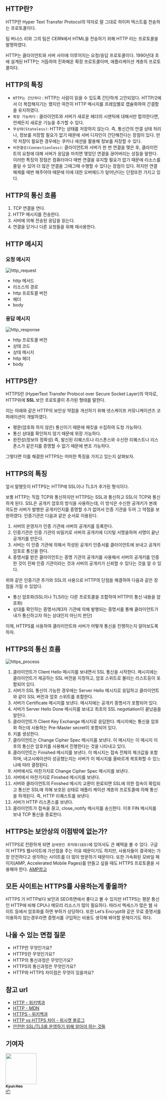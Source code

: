 ## HTTP란?

HTTP란 Hyper Text Transfer Protocol의 약자로 말 그대로 하이퍼 텍스트를 전송하는 프로토콜이다.

팀 버너스 리와 그의 팀은 CERN에서 HTML을 전송하기 위해 HTTP 라는 프로토콜을 발명하였다.

HTTP는 클라이언트와 서버 사이에 이루어지는 요청/응답 프로토콜이다. 1990년대 초에 설계된 HTTP는 거듭하여 진화해온 확장 프로토콜이며, 애플리케이션 계층의 프로토콜이다.

## HTTP의 특징

- `HTTP는 간단하다` : HTTP는 사람이 읽을 수 있도록 간단하게 고안되었다. HTTP/2에서 더 복잡해지기는 했지만 여전히 HTTP 메시지를 프레임별로 캡슐화하여 간결함을 유지하였다.
- `확장 가능하다` : 클라이언트와 서버가 새로운 헤더의 시맨틱에 대해서만 합의한다면, 언제든지 새로운 기능을 추가할 수 있다.
- `무상태(Stateless)`: HTTP는 상태를 저장하지 않는다. 즉, 통신간의 연결 상태 처리나, 정보를 저장할 필요가 없기 때문에 서버 디자인이 간단해진다는 장점이 있다. 만약 저장이 필요한 경우에는 쿠키나 세션을 활용해 정보를 저장할 수 있다.
- `비연결성(Connectionless)`: 클라이언트와 서버가 한 번 연결을 맺은 후, 클라이언트의 요청에 대해 서버가 응답을 마치면 맺었던 연결을 끊어버리는 성질을 말한다. 이러한 특징의 장점은 컴퓨터마다 매번 연결을 유지할 필요가 없기 때문에 리소스를 줄일 수 있어 더 많은 연결을 그때그때 수행할 수 있다는 장점이 있다. 하지만 연결 해제를 매번 해주어야 때문에 이에 대한 오버헤드가 일어난다는 단점또한 가지고 있다.

## HTTP의 통신 흐름

1. TCP 연결을 연다.
2. HTTP 메시지를 전송한다.
3. 서버에 의해 전송된 응답을 읽는다.
4. 연결을 닫거나 다른 요청들을 위해 재사용한다.

## HTTP 메시지

### 요청 메시지

![http_request](/img/network/http_vs_https/http_request.png)

- http 메서드
- 리소스의 경로
- http 프로토콜 버전
- 헤더
- body

### 응답 메시지

![http_response](/img/network/http_vs_https/http_response.png)

- http 프로토콜 버전
- 상태 코드
- 상태 메시지
- http 헤더
- body

## HTTPS란?

HTTPS란 (HyperText Transfer Protocol over Secure Socket Layer)의 약자로, HTTP위에 **SSL** 보안 프로토콜이 추가된 형태를 말한다.

이는 아래와 같은 HTTP의 보안상 약점을 개선하기 위해 넷스케이프 커뮤니케이션즈 코퍼레이션이 개발하였다.

- 평문(암호화 하지 않은) 통신이기 때문에 패킷을 수집하여 도청 가능하다.
- 통신 상대를 확인하지 않기 때문에 위장 가능하다.
- 완전성(정보의 정확성) 즉, 발신된 리퀘스트나 리스폰스와 수신한 리퀘스트나 리스폰스가 같은지를 증명할 수 없기 때문에 변조 가능하다.

그렇다면 이를 해결한 HTTPS는 어떠한 특징을 가지고 있는지 살펴보자.

## HTTPS의 특징

앞서 말했듯이 HTTPS는 HTTP에 SSL이나 TLS가 추가된 형식이다.

보통 HTTP는 직접 TCP와 통신하지만 HTTPS는 SSL과 통신하고 SSL이 TCP와 통신하게 된다. SSL은 공개키 암호의 방식을 사용하는데, 이 방식은 수신한 공개키가 본래 의도한 서버가 발행한 공개키인지를 증명할 수가 없어서 인증 기관을 두어 그 약점을 보완하였다. 인증기관은 다음과 같은 순서로 이용된다.

1. 서버의 운영자가 인증 기관에 서버의 공개키를 등록한다.
2. 인증기관은 인증 기관의 비밀키로 서버의 공개키에 디지털 서명을하여 서명이 끝난 공개키를 만든다.
3. 서버는 이 인증 기관에 의해서 작성된 공개키 인증서를 클라이언트에 보내고 공개키 암호로 통신을 한다.
4. 증명서를 받은 클라이언트는 증명 기관의 공개키를 사용해서 서버의 공개키를 인증한 것이 진짜 인증 기관이라는 것과 서버의 공개키가 신뢰할 수 있다는 것을 알 수 있다.

위와 같은 인증기관 추가와 SSL의 사용으로 HTTP의 단점을 해결하여 다음과 같은 장점을 가질 수 있었다.

- 통신 암호화(SSL이나 TLS라는 다른 프로토콜을 조합하여 HTTP의 통신 내용을 암호화)
- 상대를 확인하는 증명서(제3자 기관에 의해 발행되는 증명서를 통해 클라이언트가 내가 통신하고자 하는 상대인지 아닌지 판단)

이제, HTTPS를 사용하여 클라이언트와 서버가 어떻게 통신을 진행하는지 알아보도록 하자.

## HTTPS의 통신 흐름

![https_process](/img/network/http_vs_https/https_process.png)

1. 클라이언트가 Client Hello 메시지를 보내면서 SSL 통신을 시작한다. 메시지에는 클라이언트가 제공하는 SSL 버전을 지정하고, 암호 스위트로 불리는 리스트등이 포함되어 있다.
2. 서버가 SSL 통신이 가능한 경우에는 Server Hello 메시지로 응답하고 클라이언트와 같이 SSL 버전과 암호 스위트를 포함한다.
3. 서버가 Certificate 메시지를 보낸다. 메시지에는 공개키 증명서가 포함되어 있다.
4. 서버가 Server Hello Done 메시지를 보내고 최초의 SSL negotiation이 끝났음을 알린다.
5. 클라이언트가 Client Key Exchange 메시지로 응답한다. 메시지에는 통신을 암호화 하는데 사용하는 Pre-Master secret이 포함되어 있다.
6. 키를 생성한다.
7. 클라이언트는 Change Cipher Spec 메시지를 보낸다. 이 메시지는 이 메시지 이후의 통신은 암호키를 사용해서 진행한다는 것을 나타내고 있다.
8. 클라이언트는 Finished 메시지를 보낸다. 이 메시지는 접속 전체의 체크값을 포함하며, 네고시에이션이 성공했는지는 서버가 이 메시지를 올바르게 복호화할 수 있느냐에 따라 결정된다.
9. 서버에서도 마찬가지로 Change Cipher Spec 메시지를 보낸다.
10. 서버에서 마찬가지로 Finished 메시지를 보낸다.
11. 서버와 클라이언트의 Finished 메시지 교환이 완료되면 SSL에 의한 접속이 확립되고 통신은 SSL에 의해 보호된 상태로 애플리 케이션 계층의 프로토콜에 의해 통신을 하게된다. 즉, HTTP 리퀘스트를 보낸다.
12. 서버가 HTTP 리스폰스를 보낸다.
13. 클라이언트가 접속을 끊고, close_notify 메시지를 송신한다. 이후 FIN 메시지를 보내 TCP 통신을 종료한다.

## HTTPS는 보안상의 이점밖에 없는가?

HTTPS로 전환하게 되면 `검색엔진 최적화(SEO)`에 있어서도 큰 혜택을 볼 수 있다. 구글이 HTTPS 웹사이트에 가산점을 주는 이유 때문이기도 하지만, 사용자들이 결국에는 가장 안전하다고 생각하는 사이트를 더 많이 방문하기 때문이다. 또한 가속화된 모바일 페이지(AMP, Accelerated Mobile Pages)를 만들고 싶을 때도 HTTPS 프로토콜을 사용해야 한다. [AMP참고](https://blog.outsider.ne.kr/1285)

## 모든 사이트는 HTTPS를 사용하는게 좋을까?

HTTPS 가 HTTP보다 보안과 SEO측면에서 좋다고 볼 수 있지만 HTTPS는 평문 통신인 HTTP에 비해 CPU나 메모리 리소스가 많이 필요하다. 따라서 엑세스가 많은 웹 사이트 등에서 암호화를 하면 부하가 상당하다. 또한 Let’s Encrypt와 같은 무료 증명서를 이용하지 않는경우라면 증명서를 구입하는 비용도 생각해 봐야할 문제이기도 하다.

## 나올 수 있는 면접 질문

- HTTP란 무엇인가요?
- HTTPS란 무엇인가요?
- HTTP의 통신과정은 무엇인가요?
- HTTPS의 통신과정은 무엇인가요?
- HTTP와 HTTPS 차이점은 무엇이 있을까요?

## 참고 url

- [HTTP - 위키백과](https://ko.wikipedia.org/wiki/HTTP)
- [HTTP - MDN](https://developer.mozilla.org/ko/docs/Web/HTTP)
- [HTTPS - 위키백과](https://ko.wikipedia.org/wiki/HTTPS)
- [HTTP vs HTTPS 차이 - 위시캣 블로그](http://blog.wishket.com/http-vs-https-%EC%B0%A8%EC%9D%B4-%EC%95%8C%EB%A9%B4-%EC%82%AC%EC%9D%B4%ED%8A%B8%EC%9D%98-%EB%A0%88%EB%B2%A8%EC%9D%B4-%EB%B3%B4%EC%9D%B8%EB%8B%A4/)
- [안전한 SSL/TLS를 운영하기 위해 알아야 하는 것들](https://engineering.linecorp.com/ko/blog/best-practices-to-secure-your-ssl-tls/)

## 기여자

<td align="center"><a href="http://kyun2da.dev"><img src="https://avatars.githubusercontent.com/u/50328132?v=4?s=100" width="100px;" alt=""/><br /><sub><b>Kyun Heo</b></sub></a><br /><a href="#platform-Kyun2da" title="Packaging/porting to new platform">📦</a></td>

